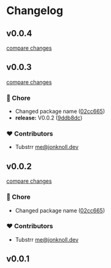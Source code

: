# Changelog

## v0.0.4

[compare changes](https://github.com/tubstrr/seo/compare/v0.0.3...v0.0.4)

## v0.0.3

[compare changes](https://github.com/tubstrr/seo/compare/v0.0.1...v0.0.3)

### 🏡 Chore

- Changed package name ([02cc665](https://github.com/tubstrr/seo/commit/02cc665))
- **release:** V0.0.2 ([9ddb8dc](https://github.com/tubstrr/seo/commit/9ddb8dc))

### ❤️ Contributors

- Tubstrr <me@jonknoll.dev>

## v0.0.2

[compare changes](https://github.com/tubstrr/seo/compare/v0.0.1...v0.0.2)

### 🏡 Chore

- Changed package name ([02cc665](https://github.com/tubstrr/seo/commit/02cc665))

### ❤️ Contributors

- Tubstrr <me@jonknoll.dev>

## v0.0.1
